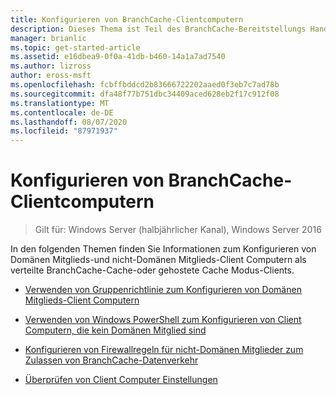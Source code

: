 ```yaml
---
title: Konfigurieren von BranchCache-Clientcomputern
description: Dieses Thema ist Teil des BranchCache-Bereitstellungs Handbuchs für Windows Server 2016, das zeigt, wie BranchCache im Modus für verteilte und gehostete Caches bereitgestellt wird, um die WAN-Bandbreitenauslastung in Zweigniederlassungen zu optimieren.
manager: brianlic
ms.topic: get-started-article
ms.assetid: e16dbea9-0f0a-41db-b460-14a1a7ad7540
ms.author: lizross
author: eross-msft
ms.openlocfilehash: fcbffbddcd2b83666722202aaed0f3eb7c7ad78b
ms.sourcegitcommit: dfa48f77b751dbc34409aced628eb2f17c912f08
ms.translationtype: MT
ms.contentlocale: de-DE
ms.lasthandoff: 08/07/2020
ms.locfileid: "87971937"
---
```

# <a name="configure-branchcache-client-computers"></a>Konfigurieren von BranchCache-Clientcomputern

>Gilt für: Windows Server (halbjährlicher Kanal), Windows Server 2016

In den folgenden Themen finden Sie Informationen zum Konfigurieren von Domänen Mitglieds-und nicht-Domänen Mitglieds-Client Computern als verteilte BranchCache-Cache-oder gehostete Cache Modus-Clients.

-   [Verwenden von Gruppenrichtlinie zum Konfigurieren von Domänen Mitglieds-Client Computern](../../branchcache/deploy/Use-Group-Policy-to-Configure-Domain-Member-Client-Computers.md)

-   [Verwenden von Windows PowerShell zum Konfigurieren von Client Computern, die kein Domänen Mitglied sind](../../branchcache/deploy/Use-Windows-PowerShell-to-Configure-Non-Domain-Member-Client-Computers.md)

-   [Konfigurieren von Firewallregeln für nicht-Domänen Mitglieder zum Zulassen von BranchCache-Datenverkehr](../../branchcache/deploy/Configure-Firewall-Rules-for-Non-Domain-Members-to-Allow-BranchCache-Traffic.md)

-   [Überprüfen von Client Computer Einstellungen](../../branchcache/deploy/Verify-Client-Computer-Settings.md)



